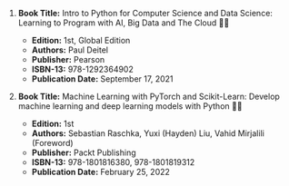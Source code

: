 1. **Book Title:** Intro to Python for Computer Science and Data Science: Learning to Program with AI, Big Data and The Cloud 📒🚫
   - **Edition:** 1st, Global Edition
   - **Authors:** Paul Deitel
   - **Publisher:** Pearson
   - **ISBN-13:** 978-1292364902
   - **Publication Date:** September 17, 2021

2. **Book Title:** Machine Learning with PyTorch and Scikit-Learn: Develop machine learning and deep learning models with Python 📒🚫
   - **Edition:** 1st
   - **Authors:** Sebastian Raschka, Yuxi (Hayden) Liu, Vahid Mirjalili (Foreword)
   - **Publisher:** Packt Publishing
   - **ISBN-13:** 978-1801816380, 978-1801819312
   - **Publication Date:** February 25, 2022
